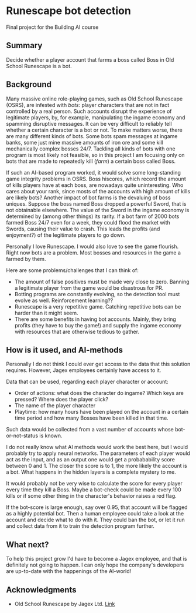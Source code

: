 <!-- This is the markdown template for the final project of the Building AI course, 
created by Reaktor Innovations and University of Helsinki. 
Copy the template, paste it to your GitHub README and edit! -->

# Runescape bot detection

Final project for the Building AI course

## Summary

Decide whether a player account that farms a boss called Boss in Old School Runescape is a bot. 


## Background

Many massive online role-playing games, such as Old School Runescape (OSRS), are infested with _bots_: player characters that are not in fact controlled by a real person. Such accounts disrupt the experience of legitimate players, by, for example, manipulating the ingame economy and spamming disruptive messages. It can be very difficult to reliably tell whether a certain character is a bot or not. To make matters worse, there are many different kinds of bots. Some bots spam messages at ingame banks, some just mine massive amounts of iron ore and some kill mechanically complex bosses 24/7. Tackling all kinds of bots with one program is most likely not feasible, so in this project I am focusing only on bots that are made to repeatedly kill (_farm_) a certain boss called Boss. 

If such an AI-based program worked, it would solve some long-standing game integrity problems in OSRS. Boss hiscores, which record the amount of kills players have at each boss, are nowadays quite uninteresting. Who cares about your rank, since mosts of the accounts with high amount of kills are likely bots? Another impact of bot farms is the devaluing of boss uniques. Suppose the boss named Boss dropped a powerful Sword, that is not obtainable elsewhere. The value of the Sword in the ingame economy is determined by (among other things) its rarity. If a bot farm of 2000 bots farmed Boss 24/7 even for a week, they could flood the market with Swords, causing their value to crash. This leads the profits (and enjoyment?) of the legitimate players to go down. 

Personally I love Runescape. I would also love to see the game flourish. Right now bots are a problem. Most bosses and resources in the game a farmed by them. 

Here are some problems/challenges that I can think of: 
* The amount of false positives must be made very close to zero. Banning a legitimate player from the game would be disastrous for PR. 
* Botting programs are constantly evolving, so the detection tool must evolve as well. Reinforcement learning?? 
* Runescape is a very repetitive game. Catching repetitive bots can be harder than it might seem.
* There are some benefits in having bot accounts. Mainly, they bring profits (they have to buy the game!) and supply the ingame economy with resources that are otherwise tedious to gather.


## How is it used, and AI-methods

Personally I do not think I could ever get access to the data that this solution requires. However, Jagex employees certainly have access to it. 

Data that can be used, regarding each player character or account: 
* Order of actions: what does the character do ingame? Which keys are pressed? Where does the player click? 
* The name of the player character
* Playtime: how many hours have been played on the account in a certain time period and how many Bosses have been killed in that time.

Such data would be collected from a vast number of accounts whose bot-or-not-status is known.

I do not really know what AI methods would work the best here, but I would probably try to apply neural networks. The parameters of each player would act as the input, and as an output one would get a probabability score between 0 and 1. The closer the score is to 1, the more likely the account is a bot. What happens in the hidden layers is a complete mystery to me. 

It would probably not be very wise to calculate the score for every player every time they kill a Boss. Maybe a bot-check could be made every 100 kills or if some other thing in the character's behavior raises a red flag. 

If the bot-score is large enough, say over 0.95, that account will be flagged as a highly potential bot. Then a human employee could take a look at the account and decide what to do with it. They could ban the bot, or let it run and collect data from it to train the detection program further.

## What next?

To help this project grow I'd have to become a Jagex employee, and that is definitely not going to happen. I can only hope the company's developers are up-to-date with the happenings of the AI-world! 


## Acknowledgments

* Old School Runescape by Jagex Ltd. [Link](https://www.oldschool.runescape.com/)
